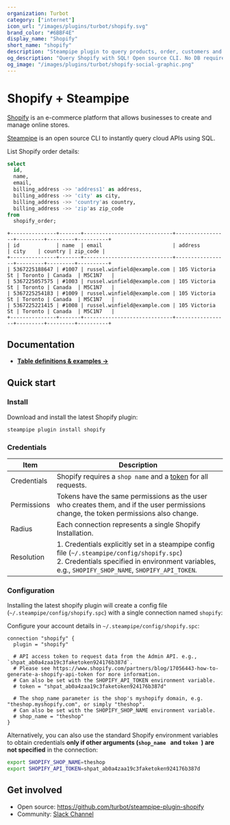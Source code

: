 ```yaml
---
organization: Turbot
category: ["internet"]
icon_url: "/images/plugins/turbot/shopify.svg"
brand_color: "#6BBF4E"
display_name: "Shopify"
short_name: "shopify"
description: "Steampipe plugin to query products, order, customers and more from Shopify."
og_description: "Query Shopify with SQL! Open source CLI. No DB required."
og_image: "/images/plugins/turbot/shopify-social-graphic.png"
---
```


# Shopify + Steampipe

[Shopify](https://shopify.com/) is an e-commerce platform that allows businesses to create and manage online stores.

[Steampipe](https://steampipe.io) is an open source CLI to instantly query cloud APIs using SQL.

List Shopify order details:

```sql
select
  id,
  name,
  email,
  billing_address ->> 'address1' as address,
  billing_address ->> 'city' as city,
  billing_address ->> 'country'as country,
  billing_address ->> 'zip'as zip_code
from
  shopify_order;
```

```
+---------------+-------+-----------------------------+-----------------+---------+---------+----------+
| id            | name  | email                       | address         | city    | country | zip_code |
+---------------+-------+-----------------------------+-----------------+---------+---------+----------+
| 5367225188647 | #1007 | russel.winfield@example.com | 105 Victoria St | Toronto | Canada  | M5C1N7   |
| 5367225057575 | #1003 | russel.winfield@example.com | 105 Victoria St | Toronto | Canada  | M5C1N7   |
| 5367225254183 | #1009 | russel.winfield@example.com | 105 Victoria St | Toronto | Canada  | M5C1N7   |
| 5367225221415 | #1008 | russel.winfield@example.com | 105 Victoria St | Toronto | Canada  | M5C1N7   |
+---------------+-------+-----------------------------+-----------------+---------+---------+----------+
```

## Documentation

- **[Table definitions & examples →](/plugins/turbot/shopify/tables)**

## Quick start

### Install

Download and install the latest Shopify plugin:

```bash
steampipe plugin install shopify
```

### Credentials

| Item        | Description                                                                                                                                                                                           |
| ----------- | ----------------------------------------------------------------------------------------------------------------------------------------------------------------------------------------------------- |
| Credentials | Shopify requires a `shop name` and a [token](https://shopify.dev/docs/apps/auth/admin-app-access-tokens) for all requests.                                                                |
| Permissions | Tokens have the same permissions as the user who creates them, and if the user permissions change, the token permissions also change.                                                         |
| Radius      | Each connection represents a single Shopify Installation.                                                                                                                                           |
| Resolution  | 1. Credentials explicitly set in a steampipe config file (`~/.steampipe/config/shopify.spc`)<br />2. Credentials specified in environment variables, e.g., `SHOPIFY_SHOP_NAME`, `SHOPIFY_API_TOKEN`. |

### Configuration

Installing the latest shopify plugin will create a config file (`~/.steampipe/config/shopify.spc`) with a single connection named `shopify`:

Configure your account details in `~/.steampipe/config/shopify.spc`:

```hcl
connection "shopify" {
  plugin = "shopify"

  # API access token to request data from the Admin API. e.g., `shpat_ab0a4zaa19c3faketoken924176b387d`.
  # Please see https://www.shopify.com/partners/blog/17056443-how-to-generate-a-shopify-api-token for more information.
  # Can also be set with the SHOPIFY_API_TOKEN environment variable.
  # token = "shpat_ab0a4zaa19c3faketoken924176b387d"

  # The shop_name parameter is the shop's myshopify domain, e.g. "theshop.myshopify.com", or simply "theshop".
  # Can also be set with the SHOPIFY_SHOP_NAME environment variable.
  # shop_name = "theshop"
}
```

Alternatively, you can also use the standard Shopify environment variables to obtain credentials **only if other arguments (`shop_name ` and `token `) are not specified** in the connection:

```sh
export SHOPIFY_SHOP_NAME=theshop
export SHOPIFY_API_TOKEN=shpat_ab0a4zaa19c3faketoken924176b387d
```

## Get involved

- Open source: https://github.com/turbot/steampipe-plugin-shopify
- Community: [Slack Channel](https://steampipe.io/community/join)